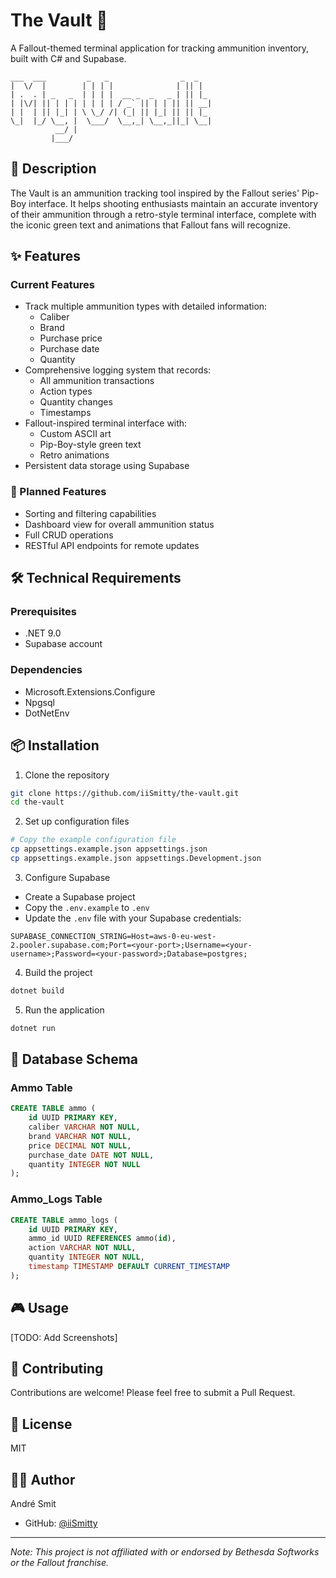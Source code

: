 # The Vault 🔫

A Fallout-themed terminal application for tracking ammunition inventory, built with C# and Supabase.

```ascii
___  ___         _   _                _  _   
|  \/  |        | | | |              | || |  
| .  . | _   _  | | | |  __ _  _   _ | || |_ 
| |\/| || | | | | | | | / _` || | | || || __|
| |  | || |_| | \ \_/ /| (_| || |_| || || |_ 
\_|  |_/ \__, |  \___/  \__,_| \__,_||_| \__|
          __/ |                              
         |___/   
```

## 📝 Description

The Vault is an ammunition tracking tool inspired by the Fallout series' Pip-Boy interface. It helps shooting enthusiasts maintain an accurate inventory of their ammunition through a retro-style terminal interface, complete with the iconic green text and animations that Fallout fans will recognize.

## ✨ Features

### Current Features
- Track multiple ammunition types with detailed information:
  - Caliber
  - Brand
  - Purchase price
  - Purchase date
  - Quantity
- Comprehensive logging system that records:
  - All ammunition transactions
  - Action types
  - Quantity changes
  - Timestamps
- Fallout-inspired terminal interface with:
  - Custom ASCII art
  - Pip-Boy-style green text
  - Retro animations
- Persistent data storage using Supabase

### 🚀 Planned Features
- Sorting and filtering capabilities
- Dashboard view for overall ammunition status
- Full CRUD operations
- RESTful API endpoints for remote updates

## 🛠️ Technical Requirements

### Prerequisites
- .NET 9.0
- Supabase account

### Dependencies
- Microsoft.Extensions.Configure
- Npgsql
- DotNetEnv

## 📦 Installation

1. Clone the repository
```bash
git clone https://github.com/iiSmitty/the-vault.git
cd the-vault
```

2. Set up configuration files
```bash
# Copy the example configuration file
cp appsettings.example.json appsettings.json
cp appsettings.example.json appsettings.Development.json
```

3. Configure Supabase
- Create a Supabase project
- Copy the `.env.example` to `.env`
- Update the `.env` file with your Supabase credentials:
```env
SUPABASE_CONNECTION_STRING=Host=aws-0-eu-west-2.pooler.supabase.com;Port=<your-port>;Username=<your-username>;Password=<your-password>;Database=postgres;
```

4. Build the project
```bash
dotnet build
```

5. Run the application
```bash
dotnet run
```

## 💾 Database Schema

### Ammo Table
```sql
CREATE TABLE ammo (
    id UUID PRIMARY KEY,
    caliber VARCHAR NOT NULL,
    brand VARCHAR NOT NULL,
    price DECIMAL NOT NULL,
    purchase_date DATE NOT NULL,
    quantity INTEGER NOT NULL
);
```

### Ammo_Logs Table
```sql
CREATE TABLE ammo_logs (
    id UUID PRIMARY KEY,
    ammo_id UUID REFERENCES ammo(id),
    action VARCHAR NOT NULL,
    quantity INTEGER NOT NULL,
    timestamp TIMESTAMP DEFAULT CURRENT_TIMESTAMP
);
```

## 🎮 Usage

[TODO: Add Screenshots]

## 🤝 Contributing

Contributions are welcome! Please feel free to submit a Pull Request.

## 📝 License
MIT

## 🙋‍♂️ Author

André Smit
- GitHub: [@iiSmitty](https://github.com/iiSmitty)

---
*Note: This project is not affiliated with or endorsed by Bethesda Softworks or the Fallout franchise.*
